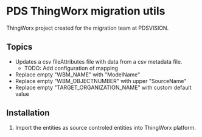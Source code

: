 # PDS ThingWorx migration utils
ThingWorx project created for the migration team at PDSVISION. 

## Topics
* Updates a csv fileAttributes file with data from a csv metadata file.
  * TODO: Add configuration of mapping 
* Replace empty "WBM_NAME" with "ModelName"
* Replace empty "WBM_OBJECTNUMBER" with upper "SourceName"
* Replace empty "TARGET_ORGANIZATION_NAME" with custom default value

## Installation 
1. Import the entities as source controled entities into ThingWorx platform. 
